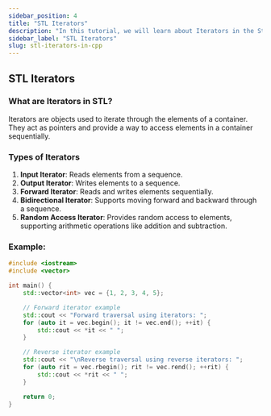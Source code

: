 ```yaml
---
sidebar_position: 4
title: "STL Iterators"
description: "In this tutorial, we will learn about Iterators in the Standard Template Library (STL) in C++ with the help of examples. Iterators are used to point to the elements of containers."
sidebar_label: "STL Iterators"
slug: stl-iterators-in-cpp
---
```


## STL Iterators

### What are Iterators in STL?
Iterators are objects used to iterate through the elements of a container. They act as pointers and provide a way to access elements in a container sequentially.

### Types of Iterators
1. **Input Iterator**: Reads elements from a sequence.
2. **Output Iterator**: Writes elements to a sequence.
3. **Forward Iterator**: Reads and writes elements sequentially.
4. **Bidirectional Iterator**: Supports moving forward and backward through a sequence.
5. **Random Access Iterator**: Provides random access to elements, supporting arithmetic operations like addition and subtraction.

### Example:
```cpp
#include <iostream>
#include <vector>

int main() {
    std::vector<int> vec = {1, 2, 3, 4, 5};

    // Forward iterator example
    std::cout << "Forward traversal using iterators: ";
    for (auto it = vec.begin(); it != vec.end(); ++it) {
        std::cout << *it << " ";
    }

    // Reverse iterator example
    std::cout << "\nReverse traversal using reverse iterators: ";
    for (auto rit = vec.rbegin(); rit != vec.rend(); ++rit) {
        std::cout << *rit << " ";
    }

    return 0;
}
